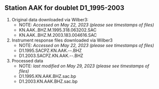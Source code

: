 Station AAK for doublet D1_1995-2003
---
1. Original data downloaded via Wilber3: 
      * NOTE: _Accessed on May 22, 2023 (please see timestamps of files)_
     - KN.AAK..BHZ.M.1995.318.063202.SAC
     - KN.AAK..BHZ.M.2003.183.004616.SAC
2. Instrument response files downloaded via Wilber3
      * NOTE: _Accessed on May 22, 2023 (please see timestamps of files)_
     - D1.1995.SACPZ.KN.AAK.--.BHZ
     - D1.2003.SACPZ.KN.AAK.--.BHZ
3. Processed data
      * NOTE: _last modified on May 29, 2023 (please see timestamps of files)_
     - D1.1995.KN.AAK.BHZ.sac.bp
     - D1.2003.KN.AAK.BHZ.sac.bp
